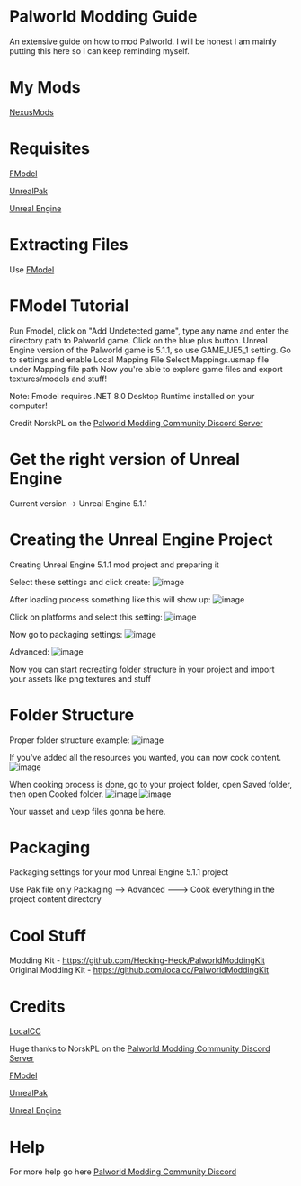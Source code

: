 # Palworld Modding Guide
An extensive guide on how to mod Palworld. I will be honest I am mainly putting this here so I can keep reminding myself.

# My Mods
[NexusMods](https://www.nexusmods.com/users/56638927)

# Requisites
[FModel](https://fmodel.app)

[UnrealPak](https://github.com/allcoolthingsatoneplace/UnrealPakTool)

[Unreal Engine](https://www.unrealengine.com/en-US)

# Extracting Files
Use [FModel](https://fmodel.app)

# FModel Tutorial
Run Fmodel, click on "Add Undetected game", type any name and enter the directory path to Palworld game. Click on the blue plus button.
Unreal Engine version of the Palworld game is 5.1.1, so use GAME_UE5_1 setting.
Go to settings and enable Local Mapping File
Select Mappings.usmap file under Mapping file path
Now you're able to explore game files and export textures/models and stuff!

Note: Fmodel requires .NET 8.0 Desktop Runtime installed on your computer!

Credit NorskPL on the [Palworld Modding Community Discord Server](https://discord.gg/qHTZNcvYsv)

# Get the right version of Unreal Engine
Current version -> Unreal Engine 5.1.1

# Creating the Unreal Engine Project
Creating Unreal Engine 5.1.1 mod project and preparing it

Select these settings and click create:
![image](https://github.com/Hecking-Heck/PalworldModdingGuide/assets/33295627/4b96b8ac-c793-4290-b463-c140732670f4)

After loading process something like this will show up:
![image](https://github.com/Hecking-Heck/PalworldModdingGuide/assets/33295627/eecee855-12f9-4134-bc2c-86d619212c72)

Click on platforms and select this setting:
![image](https://github.com/Hecking-Heck/PalworldModdingGuide/assets/33295627/df2191c0-8cf8-43b6-bd78-5981e0159049)

Now go to packaging settings:
![image](https://github.com/Hecking-Heck/PalworldModdingGuide/assets/33295627/aa4c01a4-a775-4bb7-bc4a-8dad2cfc466b)

Advanced:
![image](https://github.com/Hecking-Heck/PalworldModdingGuide/assets/33295627/7efa7e52-b083-4596-bbb7-2587649fecd1)

Now you can start recreating folder structure in your project and import your assets like png textures and stuff

# Folder Structure
Proper folder structure example:
![image](https://github.com/Hecking-Heck/PalworldModdingGuide/assets/33295627/fe05a961-6227-4f5b-be56-fb0c7dc0ac60)

If you've added all the resources you wanted, you can now cook content.
![image](https://github.com/Hecking-Heck/PalworldModdingGuide/assets/33295627/f9ad0d2a-7559-4b75-b578-0e4cf20ce6d9)

When cooking process is done, go to your project folder, open Saved folder, then open Cooked folder.
![image](https://github.com/Hecking-Heck/PalworldModdingGuide/assets/33295627/5f45b76e-e6e5-4523-83e1-254e5c736609)
![image](https://github.com/Hecking-Heck/PalworldModdingGuide/assets/33295627/44e763c5-8afe-40fa-97d2-3c6d8240e96a)

Your uasset and uexp files gonna be here.

# Packaging
Packaging settings for your mod Unreal Engine 5.1.1 project

Use Pak file only
Packaging --> Advanced ---> Cook everything  in the project content directory

# Cool Stuff
Modding Kit - https://github.com/Hecking-Heck/PalworldModdingKit
Original Modding Kit - https://github.com/localcc/PalworldModdingKit

# Credits
[LocalCC](https://github.com/localcc)

Huge thanks to NorskPL on the [Palworld Modding Community Discord Server](https://discord.gg/qHTZNcvYsv)

[FModel](https://fmodel.app)

[UnrealPak](https://github.com/allcoolthingsatoneplace/UnrealPakTool)

[Unreal Engine](https://www.unrealengine.com/en-US)

# Help
For more help go here
[Palworld Modding Community Discord](https://discord.gg/qHTZNcvYsv)

